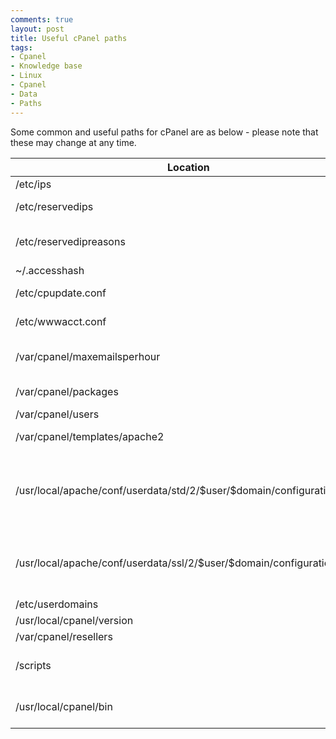```yaml
---
comments: true
layout: post
title: Useful cPanel paths
tags:
- Cpanel
- Knowledge base
- Linux
- Cpanel
- Data
- Paths
---
```


Some common and useful paths for cPanel are as below - please note that these may change at any time.

<table>
    <thead>
        <tr>
            <th>Location</th>
            <th>Contents</th>
        </tr>
    </thead>
    <tbody>
        <tr>
            <td>/etc/ips</td>
            <td>IP Addresses</td>
        </tr>
        <tr>
            <td>/etc/reservedips</td>
            <td>Reserved IP addresses</td>
        </tr>
        <tr>
            <td>/etc/reservedipreasons</td>
            <td>Reserved IP address reasons</td>
        </tr>
        <tr>
            <td>~/.accesshash</td>
            <td>WHM API key</td>
        </tr>
        <tr>
            <td>/etc/cpupdate.conf</td>
            <td>cPanel update configuration</td>
        </tr>
        <tr>
            <td>/etc/wwwacct.conf</td>
            <td>Basic cPanel config</td>
        </tr>
        <tr>
            <td>/var/cpanel/maxemailsperhour</td>
            <td>System wide max emails per hour setting</td>
        </tr>
        <tr>
            <td>/var/cpanel/packages</td>
            <td>cPanel packages</td>
        </tr>
        <tr>
            <td>/var/cpanel/users</td>
            <td>User data</td>
        </tr>
        <tr>
            <td>/var/cpanel/templates/apache2</td>
            <td>Apache vhost templates</td>
        </tr>
        <tr>
            <td>/usr/local/apache/conf/userdata/std/2/$user/$domain/configuration.conf</td>
            <td>Apache vhost config customizations for $user's $domain (not SSL)</td>
        </tr>
        <tr>
            <td>/usr/local/apache/conf/userdata/ssl/2/$user/$domain/configuration.conf</td>
            <td>Apache vhost config customizations for $user's $domain (SSL)</td>
        </tr>
        <tr>
            <td>/etc/userdomains</td>
            <td>Users domains</td>
        </tr>
        <tr>
            <td>/usr/local/cpanel/version</td>
            <td>cPanel version</td>
        </tr>
        <tr>
            <td>/var/cpanel/resellers</td>
            <td>Resellers</td>
        </tr>
        <tr>
            <td>/scripts</td>
            <td>Loads of useful cPanel related scripts</td>
        </tr>
        <tr>
            <td>/usr/local/cpanel/bin</td>
            <td>Loads of useful cPanel scripts</td>
        </tr>
    </tbody>
</table>

